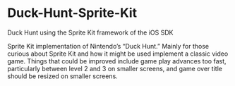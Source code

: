 Duck-Hunt-Sprite-Kit
====================

Duck Hunt using the Sprite Kit framework of the iOS SDK

Sprite Kit implementation of Nintendo’s “Duck Hunt.” Mainly for those curious about Sprite Kit and how it might be used implement a classic video game. Things that could be improved include game play advances too fast, particularly between level 2 and 3 on smaller screens, and game over title should be resized on smaller screens.

